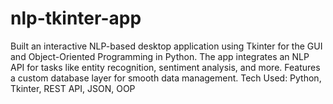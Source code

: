 # nlp-tkinter-app
Built an interactive NLP-based desktop application using Tkinter for the GUI and Object-Oriented Programming in Python. The app integrates an NLP API for tasks like entity recognition, sentiment analysis, and more. Features a custom database layer for smooth data management.  Tech Used: Python, Tkinter, REST API, JSON, OOP
